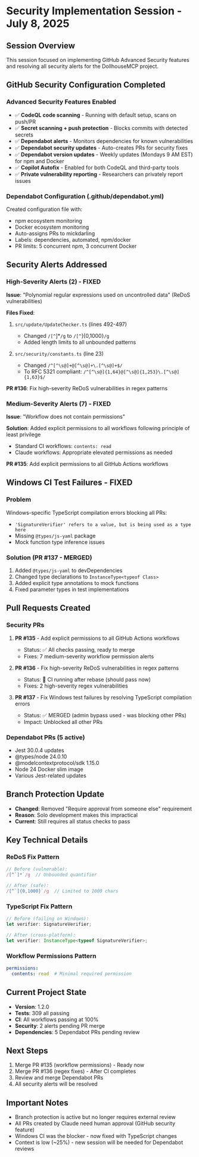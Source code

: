 # Security Implementation Session - July 8, 2025

## Session Overview
This session focused on implementing GitHub Advanced Security features and resolving all security alerts for the DollhouseMCP project.

## GitHub Security Configuration Completed

### Advanced Security Features Enabled
- ✅ **CodeQL code scanning** - Running with default setup, scans on push/PR
- ✅ **Secret scanning + push protection** - Blocks commits with detected secrets
- ✅ **Dependabot alerts** - Monitors dependencies for known vulnerabilities
- ✅ **Dependabot security updates** - Auto-creates PRs for security fixes
- ✅ **Dependabot version updates** - Weekly updates (Mondays 9 AM EST) for npm and Docker
- ✅ **Copilot Autofix** - Enabled for both CodeQL and third-party tools
- ✅ **Private vulnerability reporting** - Researchers can privately report issues

### Dependabot Configuration (.github/dependabot.yml)
Created configuration file with:
- npm ecosystem monitoring
- Docker ecosystem monitoring  
- Auto-assigns PRs to mickdarling
- Labels: dependencies, automated, npm/docker
- PR limits: 5 concurrent npm, 3 concurrent Docker

## Security Alerts Addressed

### High-Severity Alerts (2) - FIXED
**Issue**: "Polynomial regular expressions used on uncontrolled data" (ReDoS vulnerabilities)

**Files Fixed**:
1. `src/update/UpdateChecker.ts` (lines 492-497)
   - Changed `/[^`]*`/g` to `/[^`]{0,1000}`/g`
   - Added length limits to all unbounded patterns
   
2. `src/security/constants.ts` (line 23)
   - Changed `/^[^\s@]+@[^\s@]+\.[^\s@]+$/` 
   - To RFC 5321 compliant: `/^[^\s@]{1,64}@[^\s@]{1,253}\.[^\s@]{1,63}$/`

**PR #136**: Fix high-severity ReDoS vulnerabilities in regex patterns

### Medium-Severity Alerts (7) - FIXED
**Issue**: "Workflow does not contain permissions"

**Solution**: Added explicit permissions to all workflows following principle of least privilege
- Standard CI workflows: `contents: read`
- Claude workflows: Appropriate elevated permissions as needed

**PR #135**: Add explicit permissions to all GitHub Actions workflows

## Windows CI Test Failures - FIXED

### Problem
Windows-specific TypeScript compilation errors blocking all PRs:
- `'SignatureVerifier' refers to a value, but is being used as a type here`
- Missing `@types/js-yaml` package
- Mock function type inference issues

### Solution (PR #137 - MERGED)
1. Added `@types/js-yaml` to devDependencies
2. Changed type declarations to `InstanceType<typeof Class>`
3. Added explicit type annotations to mock functions
4. Fixed parameter types in test implementations

## Pull Requests Created

### Security PRs
1. **PR #135** - Add explicit permissions to all GitHub Actions workflows
   - Status: ✅ All checks passing, ready to merge
   - Fixes: 7 medium-severity workflow permission alerts

2. **PR #136** - Fix high-severity ReDoS vulnerabilities in regex patterns
   - Status: 🔄 CI running after rebase (should pass now)
   - Fixes: 2 high-severity regex vulnerabilities

3. **PR #137** - Fix Windows test failures by resolving TypeScript compilation errors
   - Status: ✅ MERGED (admin bypass used - was blocking other PRs)
   - Impact: Unblocked all other PRs

### Dependabot PRs (5 active)
- Jest 30.0.4 updates
- @types/node 24.0.10
- @modelcontextprotocol/sdk 1.15.0
- Node 24 Docker slim image
- Various Jest-related updates

## Branch Protection Update
- **Changed**: Removed "Require approval from someone else" requirement
- **Reason**: Solo development makes this impractical
- **Current**: Still requires all status checks to pass

## Key Technical Details

### ReDoS Fix Pattern
```javascript
// Before (vulnerable):
/[^`]*`/g  // Unbounded quantifier

// After (safe):
/[^`]{0,1000}`/g  // Limited to 1000 chars
```

### TypeScript Fix Pattern
```typescript
// Before (failing on Windows):
let verifier: SignatureVerifier;

// After (cross-platform):
let verifier: InstanceType<typeof SignatureVerifier>;
```

### Workflow Permissions Pattern
```yaml
permissions:
  contents: read  # Minimal required permission
```

## Current Project State
- **Version**: 1.2.0 
- **Tests**: 309 all passing
- **CI**: All workflows passing at 100%
- **Security**: 2 alerts pending PR merge
- **Dependencies**: 5 Dependabot PRs pending review

## Next Steps
1. Merge PR #135 (workflow permissions) - Ready now
2. Merge PR #136 (regex fixes) - After CI completes
3. Review and merge Dependabot PRs
4. All security alerts will be resolved

## Important Notes
- Branch protection is active but no longer requires external review
- All PRs created by Claude need human approval (GitHub security feature)
- Windows CI was the blocker - now fixed with TypeScript changes
- Context is low (~25%) - new session will be needed for Dependabot reviews
